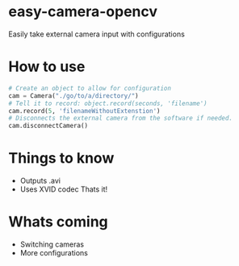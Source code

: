 # easy-camera-opencv
 Easily take external camera input with configurations
# How to use
```python
# Create an object to allow for configuration
cam = Camera("./go/to/a/directory/")
# Tell it to record: object.record(seconds, 'filename')
cam.record(5, 'filenameWithoutExtenstion')
# Disconnects the external camera from the software if needed. 
cam.disconnectCamera()
```
# Things to know
* Outputs .avi
* Uses XVID codec
Thats it!
# Whats coming
* Switching cameras
* More configurations
